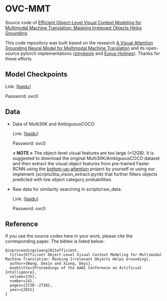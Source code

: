 # OVC-MMT
Source code of [Efficient Object-Level Visual Context Modeling for Multimodal Machine Translation: Masking Irrelevant Objects Helps Grounding](https://www.aaai.org/AAAI21Papers/AAAI-1370.WangD.pdf).

This code repository was built based on the research [A Visual Attention Grounding Neural Model for Multimodal Machine Translation](https://arxiv.org/abs/1808.08266) and its open-source pytorch implementations ([zmykevin](https://github.com/zmykevin/A-Visual-Attention-Grounding-Neural-Model) and [Eurus-Holmes](https://github.com/Eurus-Holmes/VAG-NMT)). Thanks for these efforts.

## Model Checkpoints

Link: [[baidu]](https://pan.baidu.com/s/1KHEkKK6wKOzSmxVxkylRzQ) 

Password: ovc0

## Data 

- Data of Multi30K and AmbiguousCOCO:

  Link: [[baidu]](https://pan.baidu.com/s/1Ruvrt7n8VDzqE-fjwW0m8A)

  Password: ovc0

  **< NOTE >** The object-level visual features are too large (≈12GB). It is suggested to download the original Multi30K/AmbiguousCOCO dataset and then extract the visual object features from pre-trained Faster RCNN using the [bottom-up-attention](https://github.com/peteanderson80/bottom-up-attention) project by yourself or using our implement (scripts/bta\_vision\_extract.ipynb) that further filters objects predicted with low object category probabilities.

- Raw data for similarity searching in scripts/raw_data: 

  Link: [[baidu]](https://pan.baidu.com/s/1sw-yGQWUi9qHbyuIfU7SpQ) 

  Password: ovc0

## Reference

If you use the source codes here in your work, please cite the corresponding paper. The bibtex is listed below:

```
@inproceedings{wang2021efficient,
  title={Efficient Object-Level Visual Context Modeling for Multimodal Machine Translation: Masking Irrelevant Objects Helps Grounding},
  author={Wang, Dexin and Xiong, Deyi},
  booktitle={Proceedings of the AAAI Conference on Artificial Intelligence},
  volume={35},
  number={4},
  pages={2720--2728},
  year={2021}
}
```